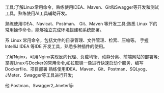 工具:了解Linux常用命令，熟练使用IDEA、Maven、Git和Swagger等开发和测试工具，熟练使用AI工具辅助开发。

熟练使用IDEA、Navicat、Postman、
Git、Maven 等开发工具;熟悉 Linux 下的常用操作命令，能够独立完成环境搭建和系统部署。


系 Linux 常用命令，包括文件的目录管理、文件管理、检索、压缩等。
手握 IntelliJ IDEA 等IDE 开发工具，熟悉多种插件的使用。


了解Nginx，可用Nginx实现反向代理、负载均衡、动静分离、前端网站的部署等;
掌握Linux与Docker的常用命令,如拉取镜一像进行快速启动个服务、编写Dockerfile、项目部署
熟练使用IDEA、Maven、Git、Postman、SQLyog、JMeter、Swagger等工具进行开发;


他:Postman、Swagger2,Jmeter等: